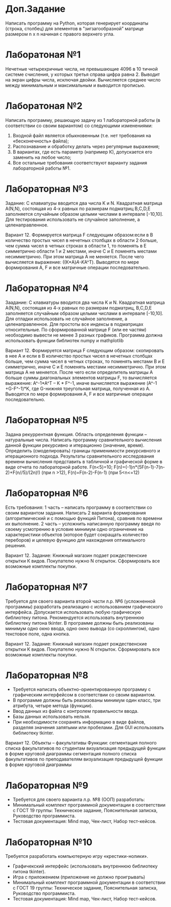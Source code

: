 # Доп.Задание
Написать программу на Python, которая генерирует координаты (строка, столбец) для элементов в "зигзагообразной" матрице
размером n x n начиная с правого верхнего угла.
# Лаборатоная №1
Нечетные четырехричные числа, не превышающие 4096 в 10 тичной системе счисления, у которых третья справа цифра равна 2.
Выводит на экран цифры числа, исключая двойки. Вычисляется среднее число между минимальным и максимальным и выводится прописью.
# Лаборатоная №2
Написать программу, решающую задачу из 1 лабораторной работы (в соответствии со своим вариантом) со следующими изменениями:
1.	Входной файл является обыкновенным (т.е. нет требования на «бесконечность» файла);
2.	Распознавание и обработку делать  через регулярные выражения;
3.	В вариантах, где есть параметр (например К), допускается его заменить на любое число;
4.	Все остальные требования соответствуют варианту задания лабораторной работы №1.
# Лабораторная №3
Задание:
С клавиатуры вводится два числа K и N. Квадратная матрица А(N,N), состоящая из 4-х равных по размерам подматриц B,C,D,E 
заполняется случайным образом целыми числами в интервале [-10,10]. Для тестирования использовать не случайное заполнение,
а целенаправленное.

Вариант 12.
Формируется матрица F следующим образом:если в В количество простых чисел в нечетных столбцах в области 2 больше,
чем сумма чисел в четных строках в области 1, то поменять в Е симметрично области 1 и 2 местами, иначе С и Е поменять
местами несимметрично. При этом матрица А не меняется. После чего вычисляется выражение: ((К*A)*А-K*A^T).
Выводятся по мере формирования А, F и все матричные операции последовательно.
# Лабораторная №4
Заадание:
С клавиатуры вводится два числа K и N. Квадратная матрица А(N,N), состоящая из 4-х равных по размерам подматриц, B,C,D,E
заполняется случайным образом целыми числами в интервале [-10,10]. Для отладки использовать не случайное заполнение,
а целенаправленное.
Для простоты все индексы в подматрицах относительные.
По сформированной матрице F (или ее частям) необходимо вывести не менее 3 разных графиков.
Программа должна использовать функции библиотек numpy  и mathplotlib

Вариант 12.
Формируется матрица F следующим образом: скопировать в нее А и если в В количество простых чисел в нечетных столбцах больше,
чем сумма чисел в четных строках, то поменять местами В и Е симметрично, иначе С и Е поменять местами несимметрично.
При этом матрица А не меняется. После чего если определитель матрицы А больше суммы диагональных элементов матрицы F,
то вычисляется выражение: A^-1*A^T – K * F^-1, иначе вычисляется выражение (A^-1 +G-F^-1)*K, где G-нижняя треугольная матрица, полученная из А.
Выводятся по мере формирования А, F и все матричные операции последовательно.
# Лабораторная №5
Задана рекуррентная функция. Область определения функции – натуральные числа. Написать программу сравнительного
вычисления данной функции рекурсивно и итерационно (значение, время). Определить (смоделировать) границы применимости
рекурсивного и итерационного подхода. Результаты сравнительного исследования времени вычисления представить в табличной
и графической форме в виде отчета по лабораторной работе. F(n<5)=10; F(n)=(-1)n*(5F(n-1)-7(n-2)+F(n//5)/(2n)!) (при n >12), F(n)=F(n-2)-F(n-1) (при 5<n<=12)
# Лабораторная №6
Есть требования:
1 часть – написать программу в соответствии со своим вариантом задания.
Написать 2 варианта формирования (алгоритмический и с помощью функций Питона), сравнив по времени их выполнение.
2 часть – усложнить написанную программу введя по своему усмотрению в условие минимум одно ограничение на характеристики
объектов (которое будет сокращать количество переборов) и целевую функцию для нахождения оптимального решения.

Вариант 12. Задание: Книжный магазин подает рождественские открытки К видов. Покупателю нужно N открыток. Сформировать
все возможные комплекты покупки.
# Лабораторная №7
Требуется для своего варианта второй части л.р. №6 (усложненной программы) разработать реализацию с использованием
графического интерфейса. Допускается использовать любую графическую библиотеку питона.
Рекомендуется использовать внутреннюю библиотеку питона tkinter. В программе должны быть реализованы минимум одно
окно ввода, одно окно вывода (со скроллингом), одно текстовое поле, одна кнопка.

Вариант 12. Задание: Книжный магазин подает рождественские открытки К видов. Покупателю нужно N открыток. Сформировать
все возможные комплекты покупки.
# Лабораторная №8
- Требуется написать объектно-ориентированную программу с графическим интерфейсом в соответствии со своим вариантом.
- В программе должны быть реализованы минимум один класс, три атрибута, четыре метода (функции).
- Ввод данных из файла с контролем правильности ввода.
- Базы данных использовать нельзя.
- При необходимости сохранять информацию в виде файлов, разделяя значения запятыми или пробелами.
Для GUI использовать библиотеку tkinter.

Вариант 12.
Объекты – факультативы
Функции: сегментация полного списка факультативов по студентам
визуализация предыдущей функции в форме круговой диаграммы
сегментация полного списка факультативов по преподавателям
визуализация предыдущей функции в форме круговой диаграммы
# Лабораторная №9 
- Требуется для своего варианта л.р. №8 (ООП) разработать:
- Минимальный комплект программной документации в соответствии с ГОСТ 19 группы: Техническое задание, Пояснительная записка, Руководство программиста.
- Тестовая документация: Mind map, Чек-лист, Набор тест-кейсов.
# Лабораторная №10 
Требуется разработать компьютерную игру «крестики-нолики».
- Графичекский интерфейс (использовать внутреннюю библиотеку питона  tkinter).
- Игра с приложением (приложение не должно проигрывать)
- Минимальный комплект программной документации в соответствии с ГОСТ 19 группы: Техническое задание, Пояснительная записка, Руководство программиста.
- Тестовая документация: Mind map, Чек-лист, Набор тест-кейсов.
